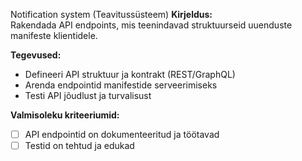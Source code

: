 Notification system (Teavitussüsteem)
**Kirjeldus:**  
Rakendada API endpoints, mis teenindavad struktuurseid uuenduste manifeste klientidele.

**Tegevused:**  
- Defineeri API struktuur ja kontrakt (REST/GraphQL)  
- Arenda endpointid manifestide serveerimiseks  
- Testi API jõudlust ja turvalisust  

**Valmisoleku kriteeriumid:**  
- [ ] API endpointid on dokumenteeritud ja töötavad  
- [ ] Testid on tehtud ja edukad
